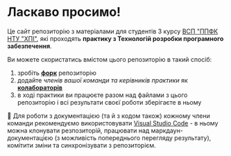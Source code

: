 # Ласкаво просимо!

Це сайт репозиторію з матеріалами для студентів 3 курсу [ВСП "ППФК НТУ "ХПІ"](https://www.polytechnic.poltava.ua/), які проходять **практику з Технологій розробки програмного забезпечення**.

Ви можете скористатись вмістом цього репозиторію в такий спосіб:
1. зробіть [**форк**](https://docs.github.com/en/get-started/quickstart/fork-a-repo) репозиторію
2. додайте *членів вашої команди та керівників практики* як [**колабораторів**](https://docs.github.com/en/account-and-profile/setting-up-and-managing-your-personal-account-on-github/managing-access-to-your-personal-repositories/inviting-collaborators-to-a-personal-repository)
3. в ході практики ви працюєте разом над файлами з цього репозиторію і всі результати своєї роботи зберігаєте в ньому

:triangular_flag_on_post: Для роботи з документацією (та й з кодом також) кожному члени команди рекомендуємо використовувати [Visual Studio Code](https://code.visualstudio.com/) - в ньому можна клонувати резпозиторій, працювати над маркдаун-документацією (з можливість попереднього перегляду результату), комітити зміни та синхронізувати з репозиторієм. 
